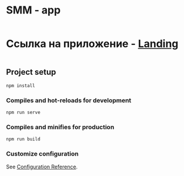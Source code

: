 # SMM - app
```
```
# Ссылка на приложение - [Landing](https://crashmet.github.io/smm-app/dist)

```
```


## Project setup
```
npm install
```

### Compiles and hot-reloads for development
```
npm run serve
```

### Compiles and minifies for production
```
npm run build
```

### Customize configuration
See [Configuration Reference](https://cli.vuejs.org/config/).
